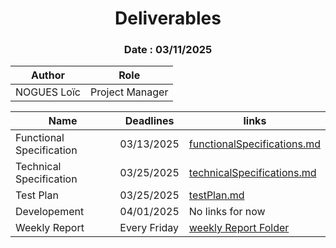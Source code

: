 <h1 align="center"> Deliverables </h1>

<h3 align="center"> Date : 03/11/2025 </h3>


| Author      | Role            |
| ----------- | --------------- |
| NOGUES Loïc | Project Manager | 


| Name                     | Deadlines    | links                                                                               |
| ------------------------ | ------------ | ----------------------------------------------------------------------------------- |
| Functional Specification | 03/13/2025   | [functionalSpecifications.md](https://github.com/algosup/2024-2025-project-4-web-fpga-team-1/blob/main/functionalSpecifications/functionalSpecifications.md)                          |
| Technical Specification  | 03/25/2025   | [technicalSpecifications.md](../technicalSpecifications/technicalSpecifications.md) |
| Test Plan                | 03/25/2025   | [testPlan.md](testplan.md)                                                                     |
| Developement             | 04/01/2025   | No links for now                                                                    |
| Weekly Report            | Every Friday | [weekly Report Folder](../management/weeklyReport)                                  |
